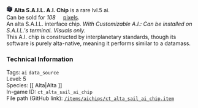 ![ ](https://raw.githubusercontent.com/Ceterai/Enternia/main/items/aichips/ct_alta_sail_ai_chip.png) **Alta S.A.I.L. A.I. Chip** is a rare lvl.5 ai.  
Can be sold for *108* <img src="https://starbounder.org/mediawiki/images/2/21/Pixel.png" width="12" height="16"/> [pixels](https://starbounder.org/Pixel).  
An alta S.A.I.L. interface chip. *With Customizable A.I.: Can be installed on S.A.I.L.'s terminal. Visuals only.*  
This A.I. chip is constructed by interplanetary standards, though its software is purely alta-native, meaning it performs similar to a datamass.

### Technical Information

Tags: `ai` `data_source`  
Level: 5  
Species: [[ Alta|Alta ]]  
In-game ID: `ct_alta_sail_ai_chip`  
File path (GitHub link): [`/items/aichips/ct_alta_sail_ai_chip.item`](https://github.com/Ceterai/Enternia/blob/main/items/aichips/ct_alta_sail_ai_chip.item)
